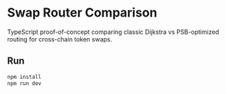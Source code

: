 # Swap Router Comparison

TypeScript proof-of-concept comparing classic Dijkstra vs PSB-optimized routing for cross-chain token swaps.

## Run
```bash
npm install
npm run dev
```